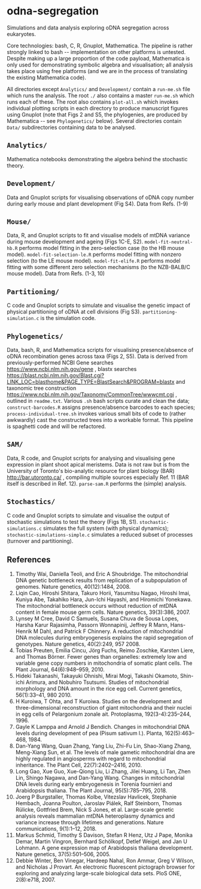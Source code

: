 # odna-segregation

Simulations and data analysis exploring oDNA segregation across eukaryotes.

Core technologies: bash, C, R, Gnuplot, Mathematica. The pipeline is rather strongly linked to bash -- implementation on other platforms is untested. Despite making up a large proportion of the code payload, Mathematica is only used for demonstrating symbolic algebra and visualisation; all analysis takes place using free platforms (and we are in the process of translating the existing Mathematica code).

All directories except `Analytics/` and `Development/` contain a `run-me.sh` file which runs the analysis. The root `./` also contains a master `run-me.sh` which runs each of these. The root also contains `plot-all.sh` which invokes individual plotting scripts in each directory to produce manuscript figures using Gnuplot (note that Figs 2 and S5, the phylogenies, are produced by Mathematica -- see `Phylogenetics/` below). Several directories contain `Data/` subdirectories containing data to be analysed.

`Analytics/`
------------
Mathematica notebooks demonstrating the algebra behind the stochastic theory.

`Development/`
--------------
Data and Gnuplot scripts for visualising observations of oDNA copy number during early mouse and plant development (Fig S4). Data from Refs. (1-9)

`Mouse/`
--------
Data, R, and Gnuplot scripts to fit and visualise models of mtDNA variance during mouse development and ageing (Figs 1C-E, S2). `model-fit-neutral-hb.R` performs model fitting in the zero-selection case (to the HB mouse model). `model-fit-selection-le.R` performs model fitting with nonzero selection (to the LE mouse model). `model-fit-elife.R` performs model fitting with some different zero selection mechanisms (to the NZB-BALB/C mouse model). Data from Refs. (1-3, 10)

`Partitioning/`
---------------
C code and Gnuplot scripts to simulate and visualise the genetic impact of physical partitioning of oDNA at cell divisions (Fig S3). `partitioning-simulation.c` is the simulation code. 

`Phylogenetics/`
----------------
Data, bash, R, and Mathematica scripts for visualising presence/absence of oDNA recombination genes across taxa (Figs 2, S5). Data is derived from previously-performed NCBI Gene searches https://www.ncbi.nlm.nih.gov/gene , blastx searches https://blast.ncbi.nlm.nih.gov/Blast.cgi?LINK_LOC=blasthome&PAGE_TYPE=BlastSearch&PROGRAM=blastx and taxonomic tree construction https://www.ncbi.nlm.nih.gov/Taxonomy/CommonTree/wwwcmt.cgi , outlined in `readme.txt`. Various `.sh` bash scripts curate and clean the data; `construct-barcodes.R` assigns presence/absence barcodes to each species; `process-individual-tree.sh` invokes various small bits of code to (rather awkwardly) cast the constructed trees into a workable format. This pipeline is spaghetti code and will be refactored.

`SAM/`
------
Data, R code, and Gnuplot scripts for analysing and visualising gene expression in plant shoot apical meristems. Data is not raw but is from the University of Toronto's bio-analytic resource for plant biology (BAR) http://bar.utoronto.ca/ , compiling multiple sources especially Ref. 11 (BAR itself is described in Ref. 12). `parse-sam.R` performs the (simple) analysis.

`Stochastics/`
--------------
C code and Gnuplot scripts to simulate and visualise the output of stochastic simulations to test the theory (Figs 1B, S1). `stochastic-simulations.c` simulates the full system (with physical dynamics); `stochastic-simulations-simple.c` simulates a reduced subset of processes (turnover and partitioning).

References
----------
  1. Timothy Wai, Daniella Teoli, and Eric A Shoubridge. The mitochondrial DNA genetic bottleneck results from replication of a subpopulation of genomes. Nature genetics, 40(12):1484, 2008.
  2. Liqin Cao, Hiroshi Shitara, Takuro Horii, Yasumitsu Nagao, Hiroshi Imai, Kuniya Abe, Takahiko Hara, Jun-Ichi Hayashi, and Hiromichi Yonekawa. The mitochondrial bottleneck occurs without reduction of mtDNA content in female mouse germ cells. Nature genetics, 39(3):386, 2007.
  3. Lynsey M Cree, David C Samuels, Susana Chuva de Sousa Lopes, Harsha Karur Rajasimha, Passorn Wonnapinij, Jeffrey R Mann, Hans-Henrik M Dahl, and Patrick F Chinnery. A reduction of mitochondrial DNA molecules during embryogenesis explains the rapid segregation of genotypes. Nature genetics, 40(2):249, 957 2008.
  4. Tobias Preuten, Emilia Cincu, Jörg Fuchs, Reimo Zoschke, Karsten Liere, and Thomas Börner. Fewer genes than organelles: extremely low and variable gene copy numbers in mitochondria of somatic plant cells. The Plant Journal, 64(6):948–959, 2010.
  5. Hideki Takanashi, Takayuki Ohnishi, Mirai Mogi, Takashi Okamoto, Shin-ichi Arimura, and Nobuhiro Tsutsumi. Studies of mitochondrial morphology and DNA amount in the rice egg cell. Current genetics, 56(1):33–41, 980 2010.
  6. H Kuroiwa, T Ohta, and T Kuroiwa. Studies on the development and three-dimensional reconstruction of giant mitochondria and their nuclei in egg cells of Pelargonium zonale ait. Protoplasma, 192(3-4):235–244, 1996.
  7. Gayle K Lamppa and Arnold J Bendich. Changes in mitochondrial DNA levels during development of pea (Pisum sativum l.). Planta, 162(5):463–468, 1984.
  8. Dan-Yang Wang, Quan Zhang, Yang Liu, Zhi-Fu Lin, Shao-Xiang Zhang, Meng-Xiang Sun, et al. The levels of male gametic mitochondrial dna are highly regulated in angiosperms with regard to mitochondrial inheritance. The Plant Cell, 22(7):2402–2416, 2010.
  9. Long Gao, Xue Guo, Xue-Qiong Liu, Li Zhang, Jilei Huang, Li Tan, Zhen Lin, Shingo Nagawa, and Dan-Yang Wang. Changes in mitochondrial DNA levels during early embryogenesis in Torenia fournieri and Arabidopsis thaliana. The Plant Journal, 95(5):785–795, 2018.
  10. Joerg P Burgstaller, Thomas Kolbe, Vitezslav Havlicek, Stephanie Hembach, Joanna Poulton, Jaroslav Piálek, Ralf Steinborn, Thomas Rülicke, Gottfried Brem, Nick S Jones, et al. Large-scale genetic analysis reveals mammalian mtDNA heteroplasmy dynamics and variance increase through lifetimes and generations. Nature communications, 9(1):1–12, 2018.
  11. Markus Schmid, Timothy S Davison, Stefan R Henz, Utz J Pape, Monika Demar, Martin Vingron, Bernhard Schölkopf, Detlef Weigel, and Jan U Lohmann. A gene expression map of Arabidopsis thaliana development. Nature genetics, 37(5):501–506, 2005.
  12. Debbie Winter, Ben Vinegar, Hardeep Nahal, Ron Ammar, Greg V Wilson, and Nicholas J Provart. An electronic fluorescent pictograph browser for exploring and analyzing large-scale biological data sets. PloS ONE, 2(8):e718, 2007.
  
